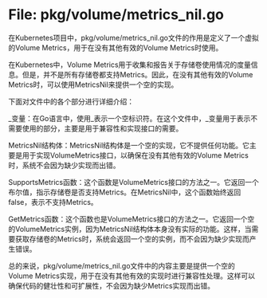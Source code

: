 # File: pkg/volume/metrics_nil.go

在Kubernetes项目中，pkg/volume/metrics_nil.go文件的作用是定义了一个虚拟的Volume Metrics，用于在没有其他有效的Volume Metrics时使用。

在Kubernetes中，Volume Metrics用于收集和报告关于存储卷使用情况的度量信息。但是，并不是所有存储卷都支持Metrics。因此，在没有其他有效的Volume Metrics时，可以使用MetricsNil来提供一个空的实现。

下面对文件中的各个部分进行详细介绍：

_变量：在Go语言中，使用_表示一个空标识符。在这个文件中，_变量用于表示不需要使用的部分，主要是用于兼容性和实现接口的需要。

MetricsNil结构体：MetricsNil结构体是一个空的实现，它不提供任何功能。它主要是用于实现VolumeMetrics接口，以确保在没有其他有效的Volume Metrics时，系统不会因为缺少实现而出错。

SupportsMetrics函数：这个函数是VolumeMetrics接口的方法之一。它返回一个布尔值，指示存储卷是否支持Metrics。在MetricsNil中，这个函数始终返回false，表示不支持Metrics。

GetMetrics函数：这个函数也是VolumeMetrics接口的方法之一。它返回一个空的VolumeMetrics实例，因为MetricsNil结构体本身没有实际的功能。这样，当需要获取存储卷的Metrics时，系统会返回一个空的实例，而不会因为缺少实现而产生错误。

总的来说，pkg/volume/metrics_nil.go文件中的内容主要是提供一个空的Volume Metrics实现，用于在没有其他有效的实现时进行兼容性处理。这样可以确保代码的健壮性和可扩展性，不会因为缺少Metrics实现而出错。

